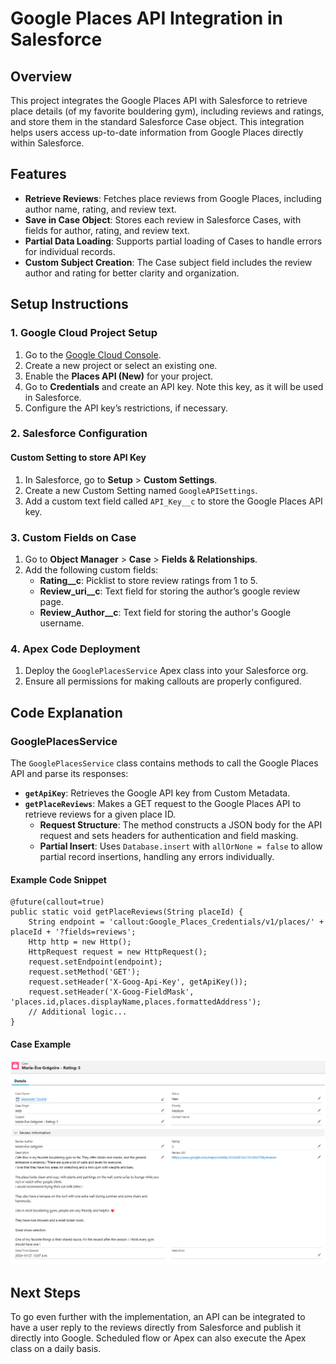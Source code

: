# Google Places API Integration in Salesforce

## Overview
This project integrates the Google Places API with Salesforce to retrieve place details (of my favorite bouldering gym), including reviews and ratings, and store them in the standard Salesforce Case object. This integration helps users access up-to-date information from Google Places directly within Salesforce.

## Features
- **Retrieve Reviews**: Fetches place reviews from Google Places, including author name, rating, and review text.
- **Save in Case Object**: Stores each review in Salesforce Cases, with fields for author, rating, and review text.
- **Partial Data Loading**: Supports partial loading of Cases to handle errors for individual records.
- **Custom Subject Creation**: The Case subject field includes the review author and rating for better clarity and organization.

## Setup Instructions

### 1. Google Cloud Project Setup
1. Go to the [Google Cloud Console](https://console.cloud.google.com/).
2. Create a new project or select an existing one.
3. Enable the **Places API (New)** for your project.
4. Go to **Credentials** and create an API key. Note this key, as it will be used in Salesforce.
5. Configure the API key’s restrictions, if necessary.

### 2. Salesforce Configuration

#### Custom Setting to store API Key
1. In Salesforce, go to **Setup** > **Custom Settings**.
2. Create a new Custom Setting named `GoogleAPISettings`.
3. Add a custom text field called `API_Key__c` to store the Google Places API key.

### 3. Custom Fields on Case
1. Go to **Object Manager** > **Case** > **Fields & Relationships**.
2. Add the following custom fields:
   - **Rating__c**: Picklist to store review ratings from 1 to 5.
   - **Review_uri__c**: Text field for storing the author’s google review page.
   - **Review_Author__c**: Text field for storing the author's Google username.

### 4. Apex Code Deployment
1. Deploy the `GooglePlacesService` Apex class into your Salesforce org.
2. Ensure all permissions for making callouts are properly configured.

## Code Explanation

### GooglePlacesService
The `GooglePlacesService` class contains methods to call the Google Places API and parse its responses:

- **`getApiKey`**: Retrieves the Google API key from Custom Metadata.
- **`getPlaceReviews`**: Makes a GET request to the Google Places API to retrieve reviews for a given place ID.
  - **Request Structure**: The method constructs a JSON body for the API request and sets headers for authentication and field masking.
  - **Partial Insert**: Uses `Database.insert` with `allOrNone = false` to allow partial record insertions, handling any errors individually.

#### Example Code Snippet
```apex
@future(callout=true)
public static void getPlaceReviews(String placeId) {
    String endpoint = 'callout:Google_Places_Credentials/v1/places/' + placeId + '?fields=reviews';
    Http http = new Http();
    HttpRequest request = new HttpRequest();
    request.setEndpoint(endpoint);
    request.setMethod('GET');
    request.setHeader('X-Goog-Api-Key', getApiKey());
    request.setHeader('X-Goog-FieldMask', 'places.id,places.displayName,places.formattedAddress');
    // Additional logic...
}
```
#### Case Example
![Case example Screenshot](https://github.com/AlexanderTF/salesforce-googlereviews/blob/main/image/Case_Sample_Image.png)
## Next Steps
To go even further with the implementation, an API can be integrated to have a user reply to the reviews directly from Salesforce and publish it directly into Google.
Scheduled flow or Apex can also execute the Apex class on a daily basis.

